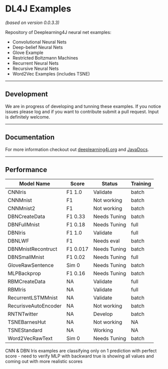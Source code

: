 DL4J Examples 
=========================
*(based on version 0.0.3.3)*

Repository of Deeplearning4J neural net examples:

- Convolutional Neural Nets
- Deep-belief Neural Nets
- Glove Example
- Restricted Boltzmann Machines
- Recurrent Neural Nets
- Recursive Neural Nets
- Word2Vec Examples (includes TSNE)

---
## Development
We are in progress of developing and tunning these examples. If you notice issues please log and if you want to contribute submit a pull request. Input is definitely welcome.

---
## Documentation
For more information checkout out [deeplearning4j.org](http://deeplearning4j.org/) and [JavaDocs](http://deeplearning4j.org/doc/).

---
## Performance

| **Model Name**      | **Score** | **Status**   | **Training**  |
|---------------------|-----------|--------------|---------------|
| CNNIris             | F1 1.0    | Validate     | batch         |
| CNNMnist            | F1        | Not working  | batch         |
| CNNMnist2           | F1        | Not working  | batch         | 
| DBNCreateData       | F1 0.33   | Needs Tuning | batch         |          	
| DBNFullMnist        | F1 0.18   | Needs Tuning | full          |
| DBNIris             | F1 1.0    | Validate     | full          |
| DBNLWF              | F1        | Needs eval   | batch         |
| DBNMnistRecontruct  | F1 0.017  | Needs Tuning | batch         |
| DBNSmallMnist       | F1 0.02   | Needs Tuning | full          |
| GloveRawSentence    | Sim 0     | Needs Tuning | batch         |
| MLPBackprop         | F1 0.16   | Needs Tuning | batch         |
| RBMCreateData	      | NA        | Validate     | full          |
| RBMIris             | NA        | Validate     | full          |
| RecurrentLSTMMnist  | NA        | Validate     | batch         |
| RecurisveAutoEncoder| NA        | Not working  | batch         |
| RNTNTwitter         | NA        | Develop      | batch         |
| TSNEBarnesHut       | NA        | Not working  | NA            |
| TSNEStandard        | NA        | Working      | NA            |
| Word2VecRawText     | Sim 0     | Needs Tuning | batch         |
    

CNN & DBN Iris examples are classifying only on 1 prediction with perfect score - need to verify
 MLP with backward true is showing all values and coming out with more realistic scores
